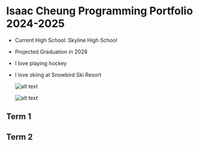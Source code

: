 # Isaac Cheung Programming Portfolio 2024-2025
* Current High School: Skyline High School
* Projected Graduation in 2028
* I love playing hockey
* I love skiing at Snowbird Ski Resort

  ![alt text](https://snowbrains.com/wp-content/uploads/2024/05/Snowbird-tram-1-1.jpg)

  ![alt text](https://i.ytimg.com/vi/jfz7-8x7fU8/maxresdefault.jpg)

## Term 1
  
## Term 2
